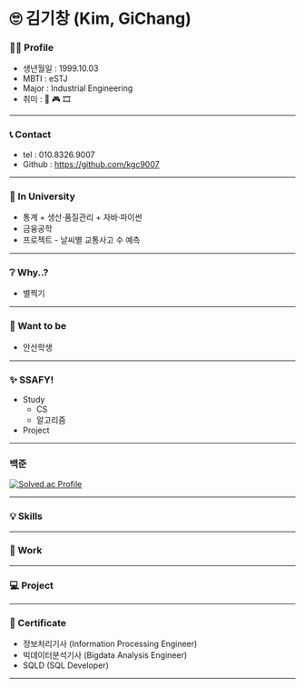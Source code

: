 # 🙄 김기창 (Kim, GiChang) 

### 🙋‍♂️ Profile
- 생년월일 : 1999.10.03
- MBTI : eSTJ
- Major : Industrial Engineering
- 취미 : 🏀 🎮 🎞

---

### 📞 Contact
- tel : 010.8326.9007
- Github : https://github.com/kgc9007

---

### 📘 In University
- 통계 + 생산·품질관리 + 자바·파이썬
- 금융공학
- 프로젝트 - 날씨별 교통사고 수 예측

---

### ❔ Why..?
- 별찍기

---

### 🤵 Want to be
- 안산학생

---

### ✨ SSAFY!
- Study
  - CS
  - 알고리즘
- Project

--- 

### 백준
[![Solved.ac Profile](http://mazassumnida.wtf/api/v2/generate_badge?boj=kgc91747)](https://solved.ac/kgc91747/)

--- 

### 💡 Skills 


---

### 💼 Work


---

### 💻 Project


--- 

### 📄 Certificate
- 정보처리기사 (Information Processing Engineer)
- 빅데이터분석기사 (Bigdata Analysis Engineer)
- SQLD (SQL Developer)

---

